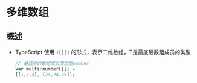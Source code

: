 # 多维数组

## 概述

+ TypeScript 使用 `T[][]` 的形式，表示二维数组，T是最底层数组成员的类型

  ```js
  // 最底层的数组成员类型是number
  var multi:number[][] =
  [[1,2,3], [23,24,25]];
  ```
